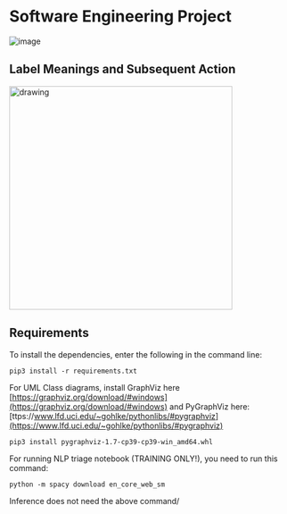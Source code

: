 # Software Engineering Project

![image](https://user-images.githubusercontent.com/9071916/137142960-7c73792d-1f53-49b4-8465-fed65afa0ca5.png)

## Label Meanings and Subsequent Action
<img src="https://user-images.githubusercontent.com/9071916/139027017-9f656e03-b6a8-4fc8-9f76-91c03c08dde9.png" alt="drawing" style="height:400px;"/>

<!--img src="https://user-images.githubusercontent.com/9071916/135711957-134bc056-5b83-4ff7-97ae-7a82ae7547ad.png" alt="drawing" style="width:200px;"/-->

## Requirements
To install the dependencies, enter the following in the command line:
```
pip3 install -r requirements.txt
```
For UML Class diagrams, install GraphViz here [https://graphviz.org/download/#windows](https://graphviz.org/download/#windows) and PyGraphViz here: [ttps://www.lfd.uci.edu/~gohlke/pythonlibs/#pygraphviz](https://www.lfd.uci.edu/~gohlke/pythonlibs/#pygraphviz)
```
pip3 install pygraphviz‑1.7‑cp39‑cp39‑win_amd64.whl
```
For running NLP triage notebook (TRAINING ONLY!), you need to run this command:
```
python -m spacy download en_core_web_sm
```
Inference does not need the above command/
